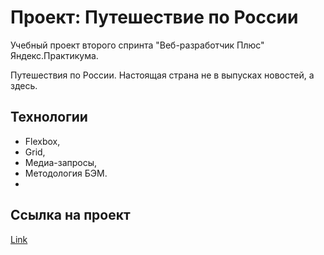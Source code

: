 # Проект: Путешествие по России

Учебный проект второго спринта "Веб-разработчик Плюс" Яндекс.Практикума.

Путешествия по России. Настоящая страна не в выпусках новостей, а здесь.

## Технологии

- Flexbox,
- Grid,
- Медиа-запросы,
- Методология БЭМ.
- 
## Ссылка на проект 

[Link](https://onyxd3v.github.io/russian-travel/)
